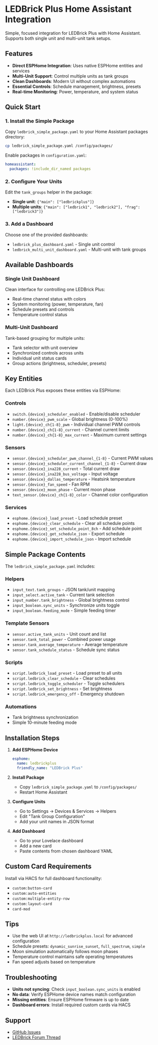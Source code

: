 # LEDBrick Plus Home Assistant Integration

Simple, focused integration for LEDBrick Plus with Home Assistant. Supports both single unit and multi-unit tank setups.

## Features

- **Direct ESPHome Integration**: Uses native ESPHome entities and services
- **Multi-Unit Support**: Control multiple units as tank groups
- **Clean Dashboards**: Modern UI without complex automations
- **Essential Controls**: Schedule management, brightness, presets
- **Real-time Monitoring**: Power, temperature, and system status

## Quick Start

### 1. Install the Simple Package

Copy `ledbrick_simple_package.yaml` to your Home Assistant packages directory:

```bash
cp ledbrick_simple_package.yaml /config/packages/
```

Enable packages in `configuration.yaml`:
```yaml
homeassistant:
  packages: !include_dir_named packages
```

### 2. Configure Your Units

Edit the `tank_groups` helper in the package:
- **Single unit**: `{"main": ["ledbrickplus"]}`
- **Multiple units**: `{"main": ["ledbrick1", "ledbrick2"], "frag": ["ledbrick3"]}`

### 3. Add a Dashboard

Choose one of the provided dashboards:
- `ledbrick_plus_dashboard.yaml` - Single unit control
- `ledbrick_multi_unit_dashboard.yaml` - Multi-unit with tank groups

## Available Dashboards

### Single Unit Dashboard
Clean interface for controlling one LEDBrick Plus:
- Real-time channel status with colors
- System monitoring (power, temperature, fan)
- Schedule presets and controls
- Temperature control status

### Multi-Unit Dashboard  
Tank-based grouping for multiple units:
- Tank selector with unit overview
- Synchronized controls across units
- Individual unit status cards
- Group actions (brightness, scheduler, presets)

## Key Entities

Each LEDBrick Plus exposes these entities via ESPHome:

### Controls
- `switch.{device}_scheduler_enabled` - Enable/disable scheduler
- `number.{device}_pwm_scale` - Global brightness (0-100%)
- `light.{device}_ch{1-8}_pwm` - Individual channel PWM controls
- `number.{device}_ch{1-8}_current` - Channel current limits
- `number.{device}_ch{1-8}_max_current` - Maximum current settings

### Sensors
- `sensor.{device}_scheduler_pwm_channel_{1-8}` - Current PWM values
- `sensor.{device}_scheduler_current_channel_{1-8}` - Current draw
- `sensor.{device}_ina228_current` - Total current draw
- `sensor.{device}_ina228_bus_voltage` - Input voltage
- `sensor.{device}_dallas_temperature` - Heatsink temperature
- `sensor.{device}_fan_speed` - Fan RPM
- `sensor.{device}_moon_phase` - Current moon phase
- `text_sensor.{device}_ch{1-8}_color` - Channel color configuration

### Services
- `esphome.{device}_load_preset` - Load schedule preset
- `esphome.{device}_clear_schedule` - Clear all schedule points
- `esphome.{device}_set_schedule_point_8ch` - Add schedule point
- `esphome.{device}_get_schedule_json` - Export schedule
- `esphome.{device}_import_schedule_json` - Import schedule

## Simple Package Contents

The `ledbrick_simple_package.yaml` includes:

### Helpers
- `input_text.tank_groups` - JSON tank/unit mapping
- `input_select.active_tank` - Current tank selection
- `input_number.tank_brightness` - Global brightness control
- `input_boolean.sync_units` - Synchronize units toggle
- `input_boolean.feeding_mode` - Simple feeding timer

### Template Sensors
- `sensor.active_tank_units` - Unit count and list
- `sensor.tank_total_power` - Combined power usage
- `sensor.tank_average_temperature` - Average temperature
- `sensor.tank_schedule_status` - Schedule sync status

### Scripts
- `script.ledbrick_load_preset` - Load preset to all units
- `script.ledbrick_clear_schedule` - Clear schedules
- `script.ledbrick_toggle_scheduler` - Toggle schedulers
- `script.ledbrick_set_brightness` - Set brightness
- `script.ledbrick_emergency_off` - Emergency shutdown

### Automations
- Tank brightness synchronization
- Simple 10-minute feeding mode

## Installation Steps

1. **Add ESPHome Device**
   ```yaml
   esphome:
     name: ledbrickplus
     friendly_name: "LEDBrick Plus"
   ```

2. **Install Package**
   - Copy `ledbrick_simple_package.yaml` to `/config/packages/`
   - Restart Home Assistant

3. **Configure Units**
   - Go to Settings → Devices & Services → Helpers
   - Edit "Tank Group Configuration"
   - Add your unit names in JSON format

4. **Add Dashboard**
   - Go to your Lovelace dashboard
   - Add a new card
   - Paste contents from chosen dashboard YAML

## Custom Card Requirements

Install via HACS for full dashboard functionality:
- `custom:button-card`
- `custom:auto-entities` 
- `custom:multiple-entity-row`
- `custom:layout-card`
- `card-mod`

## Tips

- Use the web UI at `http://ledbrickplus.local` for advanced configuration
- Schedule presets: `dynamic_sunrise_sunset`, `full_spectrum`, `simple`
- Moon simulation automatically follows moon phases
- Temperature control maintains safe operating temperatures
- Fan speed adjusts based on temperature

## Troubleshooting

- **Units not syncing**: Check `input_boolean.sync_units` is enabled
- **No data**: Verify ESPHome device names match configuration
- **Missing entities**: Ensure ESPHome firmware is up to date
- **Dashboard errors**: Install required custom cards via HACS

## Support

- [GitHub Issues](https://github.com/theatrus/ledbrick/issues)
- [LEDBrick Forum Thread](https://www.reef2reef.com/threads/ledbrick-diy-led-pendant-with-pucks.243746/)